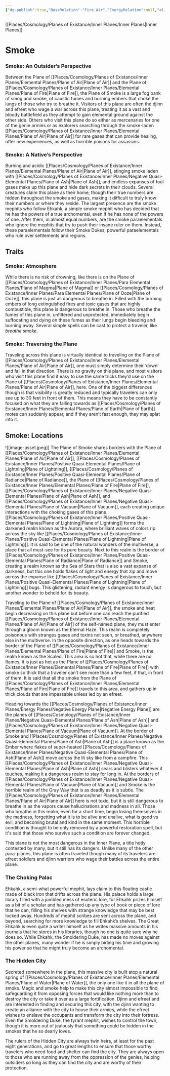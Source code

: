 ```yaml
---
{"dg-publish":true,"BaseRelation":"Fire Air","EnergyRelation":null,"aliases":null,"tags":null,"permalink":"/places/cosmology/planes-of-existance/inner-planes/para-elemental-planes/plane-of-smoke/","dgHomeLink":true,"dgPassFrontmatter":true}
---
```


[[Places/Cosmology/Planes of Existance/Inner Planes/Inner Planes|Inner Planes]]
# Smoke
### Smoke: An Outsider’s Perspective
Between the Plane of [[Places/Cosmology/Planes of Existance/Inner Planes/Elemental Planes/Plane of Air|Plane of Air]] and the Plane of [[Places/Cosmology/Planes of Existance/Inner Planes/Elemental Planes/Plane of Fire|Plane of Fire]], the Plane of Smoke is a large fog bank of smog and smoke, of caustic fumes and burning embers that choke the lungs of those who try to breathe it. Visitors of this plane are often the djinn and efreet who wage a war across this plane, treating it as a vast and bloody battlefield as they attempt to gain elemental ground against the other side. Others who visit this plane do so either as mercenaries for one of the genie armies or as explorers searching through the smoke-laden [[Places/Cosmology/Planes of Existance/Inner Planes/Elemental Planes/Plane of Air|Plane of Air]] for rare gases that can provide healing, offer new experiences, as well as horrible poisons for assassins.

### Smoke: A Native’s Perspective
Burning and acidic [[Places/Cosmology/Planes of Existance/Inner Planes/Elemental Planes/Plane of Air|Plane of Air]], stinging smoke laden with [[Places/Cosmology/Planes of Existance/Inner Planes/Negative Quasi-Elemental Planes/Plane of Ash|Plane of Ash]], and endless expanses of foul gases make up this plane and hide dark secrets in their clouds. Several creatures claim this plane as their home, though their true numbers are hidden throughout the smoke and gases, making it difficult to truly know their numbers or where they reside. The largest presence are the smoke mephits who follow Ehkahk, a simple smoke mephit who has decided that he has the powers of a true archomental, even if he has none of the powers of one. After them, in almost equal numbers, are the smoke paraelementals who ignore the mephits that try to push their insane ruler on them. Instead, these paraelementals follow their Smoke Dukes, powerful paraelementals who rule over settlements and regions.

## Traits
### Smoke: Atmosphere
While there is no risk of drowning, like there is on the Plane of [[Places/Cosmology/Planes of Existance/Inner Planes/Para Elemental Planes/Plane of Magma|Plane of Magma]] or [[Places/Cosmology/Planes of Existance/Inner Planes/Para Elemental Planes/Plane of Ooze|Plane of Ooze]], this plane is just as dangerous to breathe in. Filled with the burning embers of long extinguished fires and toxic gases that are highly combustible, this plane is dangerous to breathe in. Those who breathe the fumes of this plane in, unfiltered and unprotected, immediately begin suffocating and dying on these fumes as their lungs begin bleeding and burning away. Several simple spells can be cast to protect a traveler, like _breathe smoke._

### Smoke: Traversing the Plane
Traveling across this plane is virtually identical to traveling on the Plane of [[Places/Cosmology/Planes of Existance/Inner Planes/Elemental Planes/Plane of Air|Plane of Air]], one must simply determine their ‘down’ and fall in that direction. There is no gravity on this plane, and most visitors who visit this plane find it easy to use the same tricks they’d use on the Plane of [[Places/Cosmology/Planes of Existance/Inner Planes/Elemental Planes/Plane of Air|Plane of Air]], here. One of the biggest differences though is that visibility is greatly reduced and typically travelers can only see up to 30 feet in front of them. This means they have to be constantly focused on what they are falling towards as [[Places/Cosmology/Planes of Existance/Inner Planes/Elemental Planes/Plane of Earth|Plane of Earth]] motes can suddenly appear, and if they aren’t fast enough, they may splat into it.

## Smoke: Locations
![[image-asset.jpeg]]
The Plane of Smoke shares borders with the Plane of [[Places/Cosmology/Planes of Existance/Inner Planes/Elemental Planes/Plane of Air|Plane of Air]], [[Places/Cosmology/Planes of Existance/Inner Planes/Positive Quasi-Elemental Planes/Plane of Lightning|Plane of Lightning]], [[Places/Cosmology/Planes of Existance/Inner Planes/Positive Quasi-Elemental Planes/Plane of Radiance|Plane of Radiance]], the Plane of [[Places/Cosmology/Planes of Existance/Inner Planes/Elemental Planes/Plane of Fire|Plane of Fire]], [[Places/Cosmology/Planes of Existance/Inner Planes/Negative Quasi-Elemental Planes/Plane of Ash|Plane of Ash]], and [[Places/Cosmology/Planes of Existance/Inner Planes/Negative Quasi-Elemental Planes/Plane of  Vacuum|Plane of  Vacuum]], each creating unique interactions with the choking gases of this plane. [[Places/Cosmology/Planes of Existance/Inner Planes/Positive Quasi-Elemental Planes/Plane of Lightning|Plane of Lightning]] forms the darkened realm known as the Aurora, where brilliant waves of colors rip across the sky like [[Places/Cosmology/Planes of Existance/Inner Planes/Positive Quasi-Elemental Planes/Plane of Lightning|Plane of Lightning]]. It is said to be one of the natural wonders of the multiverse, a place that all must-see for its pure beauty. Next to this realm is the border of [[Places/Cosmology/Planes of Existance/Inner Planes/Positive Quasi-Elemental Planes/Plane of Radiance|Plane of Radiance]] and Smoke, creating a realm known as the Sea of Stars that is also a vast expanse of darkness, but this one holds flakes of light and energy that zip and move across the expanse like [[Places/Cosmology/Planes of Existance/Inner Planes/Positive Quasi-Elemental Planes/Plane of Lightning|Plane of Lightning]] bugs. This glistening, radiant energy is dangerous to touch, but another wonder to behold for its beauty.

Traveling to the Plane of [[Places/Cosmology/Planes of Existance/Inner Planes/Elemental Planes/Plane of Air|Plane of Air]], the smoke and heat begin decreasing on this plane but before one can reach the purified [[Places/Cosmology/Planes of Existance/Inner Planes/Elemental Planes/Plane of Air|Plane of Air]] of the self-named plane, they must enter through a gloom known as the Eternal Haze. This realm is completely poisonous with stranges gases and toxins not seen, or breathed, anywhere else in the multiverse. In the opposite direction, as one heads towards the border of the Plane of [[Places/Cosmology/Planes of Existance/Inner Planes/Elemental Planes/Plane of Fire|Plane of Fire]] and Smoke, is the realm known as the Scaled. This area is so hot that, while there are no flames, it is just as hot as the Plane of [[Places/Cosmology/Planes of Existance/Inner Planes/Elemental Planes/Plane of Fire|Plane of Fire]] with smoke so thick that a traveler can’t see more than a few feet, if that, in front of them. It is said that all the smoke from the Plane of [[Places/Cosmology/Planes of Existance/Inner Planes/Elemental Planes/Plane of Fire|Plane of Fire]] travels to this area, and gathers up in thick clouds that are impassable unless led by an efreet.

Heading towards the [[Places/Cosmology/Planes of Existance/Inner Planes/Energy Planes/Negative Energy Plane|Negative Energy Plane]] are the planes of [[Places/Cosmology/Planes of Existance/Inner Planes/Negative Quasi-Elemental Planes/Plane of Ash|Plane of Ash]] and [[Places/Cosmology/Planes of Existance/Inner Planes/Negative Quasi-Elemental Planes/Plane of  Vacuum|Plane of  Vacuum]]. At the border of Smoke and [[Places/Cosmology/Planes of Existance/Inner Planes/Negative Quasi-Elemental Planes/Plane of Ash|Plane of Ash]] is a place known as the Ember where flakes of super-heated [[Places/Cosmology/Planes of Existance/Inner Planes/Negative Quasi-Elemental Planes/Plane of Ash|Plane of Ash]] move across the lit sky like from a campfire. This [[Places/Cosmology/Planes of Existance/Inner Planes/Negative Quasi-Elemental Planes/Plane of Ash|Plane of Ash]] sears and blisters whatever it touches, making it a dangerous realm to stay for long in. At the borders of [[Places/Cosmology/Planes of Existance/Inner Planes/Negative Quasi-Elemental Planes/Plane of  Vacuum|Plane of  Vacuum]] and Smoke is the horrible realm of the Gray Way that is as deadly as it is subtle. The [[Places/Cosmology/Planes of Existance/Inner Planes/Elemental Planes/Plane of Air|Plane of Air]] here is not toxic, but it is still dangerous to breathe in as the vapors cause hallucinations and madness in all. Those who breathe in this realm, even for a short time, begin losing themselves in the madness, forgetting what it is to be alive and unalive, what is good vs evil, and becoming brutal and kind in the same moment. This horrible condition is thought to be only removed by a powerful restoration spell, but it's said that those who survive such a condition are forever changed.

This plane is not the most dangerous in the Inner Plane, a title hotly contested by many, but it still has its dangers. Unlike many of the other para-planes, this plane is often traveled though many of its travelers are efreet soldiers and djinn warriors who wage their battles across the entire plane.

### The Choking Palac
Ehkahk, a semi-what powerful mephit, lays claim to this floating castle made of black iron that drifts across the plane. His palace holds a large library filled with a jumbled mess of esoteric lore, for Ehkahk prizes himself as a bit of a scholar and has gathered up any type of book or piece of lore that he can, filling his shelves with strange knowledge that may be best locked away. Hundreds of mephit scribes are sent across the plane, and beyond, searching for more knowledge to fill Ehkahk’s shelves. The Great Ehkahk is even quite a writer himself as he writes massive amounts in his journals that he stores in his libraries, though no one is quite sure why he does so. While Ehkahk, the Smoldering Duke, has made no moves against the other planes, many wonder if he is simply biding his time and growing his power so that he might truly become an archomental. 

### The Hidden City
Secreted somewhere in the plane, this massive city is built atop a natural spring of [[Places/Cosmology/Planes of Existance/Inner Planes/Elemental Planes/Plane of Water|Plane of Water]], the only one like it in all the plane of smoke. Magic and smoke help to make this city almost impossible to find, safeguarding it from opposing forces that would like nothing more than to destroy the city or take it over as a large fortification. Djinn and efreet and are interested in finding and securing this city, with the djinn wanting to create an alliance with the city to house their armies, while the efreet wishes to enslave the occupants and transform the city into their fortress. Even the Smoldering Duke, the tyrant mephit, wishes to control the town, though it is more out of jealously that something could be hidden in the smokes that he so dearly loves. 

The rulers of the Hidden City are always twin heirs, at least for the past eight generations, and go to great lengths to ensure that those worthy travelers who need food and shelter can find the city. They are always open to those who are running away from the oppression of the genies, helping outsiders so long as they can find the city and are worthy of their protection.